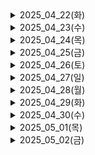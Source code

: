 <details>
<summary>2025_04_22(화)</summary>
<ol>
  <li>'Bee Careful' 기능 구체화</li>
  <li>양봉장 꿀벌 수 실태</li>
  <li>양봉업 프로세스</li>
  <li>양봉업 고충</li>
  <li>해외 레퍼런스</li>
</ol>
</details>
<details>
<summary>2025_04_23(수)</summary>
<ol>
  <li>양봉장 피해</li>
  <li>양봉장 말벌 피해</li>
  <li>말벌 요격 기능 구체화</li>
  <li>말벌 요격 기능 설계</li>
  <li>젯슨 나노, 라즈베리파이 등 하드웨어 스펙</li>
</ol>
</details>
<details>
<summary>2025_04_24(목)</summary>
<ol>
  <p>일정관리 방법</p>
  <ol>
    <li>아이젠하워</li>
    <li>만트라트</li>
    <li>뽀모도로</li>
    <li>타임박싱</li>
    <li>타임블럭</li>
    <li>focus time</li>
    <li>PARA</li>
    <li>제텔카스텐</li>
  </ol>
  <p>
    하드웨어 조사
  </p>
  <ol>
    <li>
      PMW/서보 드라이버: 별도 전원이 필요함 (5 ~ 6V)
    </li>
    <li>서보모터 스펙</li>
    <li>
      전류와 전압 개념
      <span>
        <ul>
          <li>전류(A): 전기의 흐름의 양 (파이프에 흐르는 물의 양으로 비유)</li>
          <li>전압(V): 전류의 압력 (수압으로 비유)</li>
          <li>전력(W): 전류 x 전압</li>
          <li>
            전압이나 전류가 시스템의 기대보다 과할 경우
            시스템이 손상될 수 있음.
          </li>
        </ul>
      </span>
    </li>
  </ol>
  <p>말벌 퇴치장치 구체화</p>
  <li>구상도
  <img src="images/이중혁_말벌퇴치_구상도.jpg" />
  </li>
</ol>
</details>

<details>
<summary>2025_04_25(금)</summary>
<ol>
  <p>소프트 스킬</p>
  <ol>
    <li>말 다듬어서 하기: 내가 안다고 생략하지 않기 (특히 기획 단계에서 서로 생각하는 것이 다를 수 있음)</li>
    <li>겸손하게 말하기: 배우는 사람으로서, 당신과 함께 프로젝트를 성공으로 이끌어내고 싶은 사람으로서 말하기</li>
    <li>표정 펴기</li>
    <li>역할 분배: 기여하고자 하는 사람 입장도 고려하기</li>
  </ol>
  
  <p>클라이언트 테스트</p>
  <ol>
    <li>유닛 테스트(Visual/Logic), E2E 테스트</li>
    <li>Jest vs Vitest</li>
    <li>Cypress</li>
  </ol>
</ol>
</details>

<details>
<summary>2025_04_26(토)</summary>
<ol>
  <p>대규모 분산 처리 시스템</p>
  <ol>
    <li>CV 기반 꿀벌 질병 추론이 클라우드에서 진행됨.</li>
    <li>유저가 늘어날 경우 분산 처리 시스템을 구축하기 위한 아키텍처 설계 필요</li>
  </ol>
</details>

<details>
<summary>2025_04_27(일)</summary>
<ol>
  <p>아파치 카프카</p>
  <ol>
    <li>이벤트 데이터 스트림 분산 처리 플랫폼</li>
    <li>ex, 클라이언트 냉장고 온도 데이터 처리</li>
    <li>Message Broker에서 Topic과 파티션으로 나뉘고, 메시지를 디스크에 처리</li>
    <li>Producer가 제공, Consumer가 소비 (smart consumer)</li>
    <li>클러스터링을 통해 fault tolerance(내결함성) 보장</li>
  </ol>
  <p>아파치 하둡</p>
  <ol>
    <li>빅 데이터 배치 처리 시스템</li>
    <li>ex, 하루치 로그 처리</li>
  </ol>
</details>

<details>
<summary>2025_04_28(월)</summary>
<ol>
  <p>팩트 폭행</p>
  <ol>
    <li>팩트는 팩트인가?</li>
    <li>불필요한 말</li>
    <li>팩트는 아파야 하는가?</li>
    <li>I-statement</li>
    <li>공통의 목표 환기하기</li>
    <li>상대방의 입장을 한 번 헤아리고 내 입장 말하기</li>
    <li>
      <p>버려야할 것</p>
      <ol>
        <li>사무적/기계적으로 말하는 것</li>
        <li>타인의 감정을 배려한 말투를 쓰자. 실제로 유의미한 가치이고, 신경써야한다.</li>
        <li>지난 경험으로 비관하기</li>
        <li>거들먹, 빈정거림</li>
        <li>수동적 공격성 (Passive Aggression)</li>
        <li>-> 재치있고 기가 센 것이 아닌 무례한 것, 투명하게 소통하지 못하는 것이다.</li>
        <li>염세주의. 인생에 도움이 되지 않는다!</li>
      </ol>
    </li>
  </ol>
  <p>라즈베리파이 GPIO (General-purpose input/output)</p>
  <ol>
    <li>
    <p>GND(Ground) pin: 전류 흐름에 대한 복귀 경로를 제공하여 전기 회로를 완성한다.</p>
    <span>라즈베리파이 3B GPIO 맵</span>
    <img src="images/이중혁_raspberrypi_3b+_gpio.png" /></li>
    </li>
  </ol>
</details>

<details>
<summary>2025_04_29(화)</summary>
<ol>
  <p>라즈베리파이에서 발생했던 문제들</p>
  <ol>
    <p>회로</p>
    <ol>
      <li>
        <p>라즈베리 파이 전원</p>
        <ol>
          <li>Raspberry PI 4 : 5V 3A</li>
          <li>Raspberry PI 3 : 5V 2.5A</li>
          <li>건전지 직류 홀더 활용 가능</li>
        </ol>
        <p>서보모터 컨트롤러 PCA9685</p>
        <ol>
          <li>SCL(Serial Clock) : I2C 통신을 위한 클럭 신호선</li>
          <li>SDA(Serial Data) : I2C 통신을 위한 데이터 신호선</li>
          <li>VCC(max 5V), V+(max 6V)</li>
          <li>16개 채널의 PWM로 구성</li>
        </ol>
      </li>
      <li>
        <p>저항 읽는 법</p>
        <span>띠가 4개일 경우</span>
        <img src="images/이중혁_저항_1.png" />
        <span>띠가 5개일 경우</span>
        <img src="images/이중혁_저항_2.png" />
      </li>
    </ol>
    <p>개발</p>
    <ol>
      <li></li>
    </ol>
  </ol>
</details>

<details>
<summary>2025_04_30(수)</summary>
  <ol>
    <li>
    <p>면접은 소개팅이다.</p>
    <ol>
      <li>서로 알아가는 자리.</li>
      <li>궁금한 건 물어보고, 스마트하게 어필하기.</li>
    </ol>
  </li>
  <li>
    <p>PWM (Pulse Width Modulation)</p>
    <p>현재 모터의 정밀 제어가 필요함.</p>
    <ol>
      <li>모터의 속도 (RPM) 제어 방식 중 하나</li>
      <li>신호를 주는 시간을 Pulse 단위로 제어하여(시간 비례 제어 방식 Time Proportional Control) 전압을 조절하는 방식</li>
      <li>Duty Cycle: 한 Pulse에서 ON신호의 비율</li>
      <li>평균 전압 = 입력 전압 x Duty Cycle</li>
      <li>ex) 10V의 전압으로 Duty Cycle 50%으로 설정하여 PWM 제어를 통한다면 5V의 평균 전압을 가진다.</li>
      <li>이외에 저항으로 제어할 수 있으나, 열 에너지 등으로 에너지 손실이 발생함.</li>
    </ol>
    <p>PID (Proportional Integral Derivative)</p>
    <ol>
      <li>PWM을 이용해 원하는 출력으로 맞춰놓았더라도, 무게가 추가되거나 입력 전압이 떨어지는 등의 변수가 있음</li>
      <li>PID 제어는 현재 상태와 목표 상태의 차이를 줄이기 위한 제어 방식</li>
      <details>
        <summary>
          현재 상태는 어떻게 측정할까?
        </summary>
        <p>
          <h3>✅ 대표적인 측정 방법</h3>
          - 제어 대상 -	측정할 항목 -	사용하는 센서/방법   <br/>
          - DC 모터 -	속도 -	엔코더 (rotary encoder), 홀 센서 <br/>
          - 로봇 팔 -	각도, 위치 - 포텐셔미터, 엔코더, IMU <br/>
          - 드론 - 자세(기울기 등) - IMU (자이로 + 가속도계) <br/>
          - 온도 제어기 - 온도 - 써미스터(thermistor), 서미스터(thermocouple) <br/>
          - 거리/위치 - 거리 - 초음파 센서, IR 센서, LIDAR <br/>
          - 전류/전압 제어 - 전류, 전압 - 전류 센서(Hall effect sensor), 분압회로
        </p>
      </details>
      <li>PID 제어는 Proportional, Integral, Derivative의 세 가지 요소로 구성됨</li>
      <li>Proportional: 현재 상태와 목표 상태의 차이를 비례적으로 줄임</li>
      <li>Integral: 과거의 오차를 누적하여 보정함</li>
      <li>Derivative: 오차의 변화 속도를 이용해 반응을 조절함 (예: 진동 억제)</li>
    </ol>
  </li>
  <li>
    <p>심도 카메라를 활용한 터렛 각도 제어</p>
    <ol>
      <li>심도 카메라와 객체 탐지 모델의 리턴값으로 객체의 x, y, z 좌표가 가능함. (https://docs.luxonis.com/hardware/platform/features/depth/)</li>
      <li>심도 카메라와 터렛의 물리적 거리가 존재할 수 밖에 없음</li>
      <li>그 차이(x, y, z)를 고정하고, 심도 카메라에서 가져온 말벌의 좌표에 더해 레이저로부터의 말벌 상대 좌표 계산</li>
      <li>피타고라스와 삼각함수를 이용해 각 Pan과 Tilt 각도 계산</li>
    </ol>
  </li>
  </ol>
</details>

<details>
<summary>2025_05_01(목)</summary>
<ol>
  <p>브라우저의 웹 페이지 랜더링 과정</p>
  <p>CRP (Critical Rendering Path)</p>
  <ol>
    <li>
      <p>HTML</p>
      <ol>
        <li>HTML token</li>
        <li>Node</li>
      </ol>
    </li>
    <li>DOM (Document Object Model)</li>
    <li>CSSOM (CSS Object Model)</li>
    <li>Render Tree (DOM + CSSOM)</li>
    <li>
      <p>Layout</p>
      <ol>
        <li>Block element</li>
        <li>viewport</li>
      </ol>
    </li>
    <li>Paint</li>
    <li>
      <p>페이지를 최적화하려면</p>
      <ol>
        <li>측정하라!</li>
        <li>큰 데이터 미루기(defer, async)</li>
        <li>요청, 응답 데이터 크기 최소화</li>
        <li>우선순위에 따라 핵심 요소를 먼저 제공하기</li>
      </ol>
    </li>
  </ol>
</ol>
</details>

<details>
<summary>2025_05_02(금)</summary>
<ol>
  <p>전자 회로 설계 시 위험 요소 (주의할점)</p>
  <ol>
    <li>
      <p>SMPS(Switching Mode Power Supply)</p>
      <p>높은 전력 입출력으로 주의를 요함.</p>
      <p>스텝 다운 컨버터 (전압강하모듈)는 허용 입력을 실제 입력의 두 배 잡고 설계해야 함. (입력이 튈 수 있음)</p>
      <p>과전류 시 축전기가 터질 수 있음.</p>
      <p>항상 접지를 연결할 것</p>
      <p>차단기가 달린 멀티탭을 사용할 것</p>
    </li>
    <li>
      <p>접지의 목적</p>
      <p>인체 감전 방지: 접지를 통해 전기 기기 외함이나 금속성 부품에 누전이 발생했을 때, 누설 전류가 대지로 빠져나가도록 하여 인체가 감전되는 것을 예방 </p>
      <p>기기 손상 방지: 접지는 전기 기기의 절연이 파괴되어 외부 금속 부분에 전류가 흐르는 지락 사고 발생 시, 누설 전류를 대지로 방출하여 기기의 손상을 막음 </p>
      <p>보호계전기의 확실한 동작 확보: 지락 사고 발생 시 보호계전기를 통해 전력 시스템을 차단할 수 있게 함 </p>
      <p>*보호계전기: 전력 시스템에 사고가 발생했을 때 이를 감지하고 신속하게 고장 부분을 차단하여 시스템의 안전을 유지하는 장치</p>
    </li>
  </ol>
  <p>케이블 규격</p>
  <ol>
    <li>
      <p>USB 2.0</p>
      <p>데이터 전송률(480Mbps), 전원 공급(최대 500mA)</p>
    </li>
    <li>
      <p>USB 3.0</p>
      <p>데이터 전송률(4.8Gbps), 전원 공급(최대 900mA)</p>
    </li>
  </ol>
  <p>라즈베리파이 협업</p>
  <ol>
    <li>
      <p>VLAN 기반 원격 SSH 설정</p>
      <p>가상사설망을 제공하는 Tailscale 서비스 사용</p>
      <p>프로젝트용 google id로 접속하고자 하는 기기의 IP를 등록하면 이미 등록된 IP들에 SSH 접속할 수 있음</p>
    </li>
    <li>
      <p>USB 3.0</p>
      <p>데이터 전송률(4.8Gbps), 전원 공급(최대 900mA)</p>
    </li>
  </ol>
  <p>라즈베리파이 헤드리스 SSH 연결</p>
  <ol>
    <li>헤드리스 SSH 연결: 라즈베리파이에서는 부팅만 하고, 모든 설정을 개발 PC에서 할 수 있음. 따라서 추가적인 IO 장치(모니터, 키보드)가 필요 없음</li>
    <li>Raspberry PI OS를 설치할 때, hostname, 초기 wifi, ssh 허용을 설정</li>
    <li>라즈베리파이에 OS가 설치된 SD 카드를 삽입하고 전원 연결</li>
    <li>부팅 시간 대기 (약 3분)</li>
    <li>같은 wifi에 연결된 pc로 hostname을 통해 ssh 접속</li>
    <li>AP에 따라 DNS에 hostname이 등록되지 않을 수 있으므로 실패 시 ip로 ssh 연결</li>
    <li>라즈베리파이의 IP는 AP 관리자로 접속하면 확인 가능함</li>
  </ol>
</ol>
</details>

<!-- 양식
<details>
<summary>2025_05_0()</summary>
<ol>
  <p></p>
  <ol>
    <li>
    </li>
  </ol>
</ol>
</details>
-->
